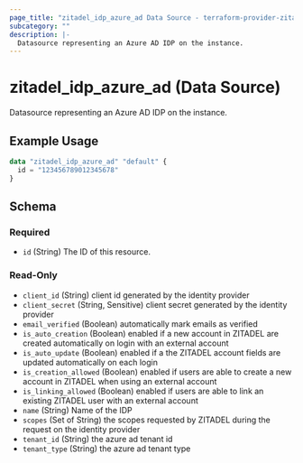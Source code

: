 ```yaml
---
page_title: "zitadel_idp_azure_ad Data Source - terraform-provider-zitadel"
subcategory: ""
description: |-
  Datasource representing an Azure AD IDP on the instance.
---
```


# zitadel_idp_azure_ad (Data Source)

Datasource representing an Azure AD IDP on the instance.

## Example Usage

```terraform
data "zitadel_idp_azure_ad" "default" {
  id = "123456789012345678"
}
```

<!-- schema generated by tfplugindocs -->
## Schema

### Required

- `id` (String) The ID of this resource.

### Read-Only

- `client_id` (String) client id generated by the identity provider
- `client_secret` (String, Sensitive) client secret generated by the identity provider
- `email_verified` (Boolean) automatically mark emails as verified
- `is_auto_creation` (Boolean) enabled if a new account in ZITADEL are created automatically on login with an external account
- `is_auto_update` (Boolean) enabled if a the ZITADEL account fields are updated automatically on each login
- `is_creation_allowed` (Boolean) enabled if users are able to create a new account in ZITADEL when using an external account
- `is_linking_allowed` (Boolean) enabled if users are able to link an existing ZITADEL user with an external account
- `name` (String) Name of the IDP
- `scopes` (Set of String) the scopes requested by ZITADEL during the request on the identity provider
- `tenant_id` (String) the azure ad tenant id
- `tenant_type` (String) the azure ad tenant type
